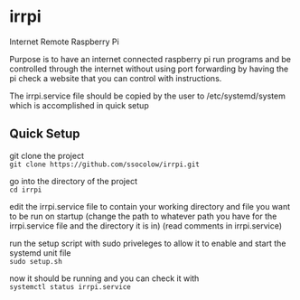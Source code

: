 # irrpi
Internet Remote Raspberry Pi  

Purpose is to have an internet connected raspberry pi run programs and be controlled through the internet without using port forwarding by having the pi check a website that you can control with instructions.  

The irrpi.service file should be copied by the user to /etc/systemd/system which is accomplished in quick setup

## Quick Setup
git clone the project  
`git clone https://github.com/ssocolow/irrpi.git`

go into the directory of the project  
`cd irrpi`

edit the irrpi.service file to contain your working directory and file you want to be run on startup (change the path to whatever path you have for the irrpi.service file and the directory it is in) (read comments in irrpi.service)

run the setup script with sudo priveleges to allow it to enable and start the systemd unit file  
`sudo setup.sh`

now it should be running and you can check it with  
`systemctl status irrpi.service`

